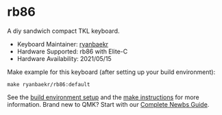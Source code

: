 # rb86

A diy sandwich compact TKL keyboard. 

* Keyboard Maintainer: [ryanbaekr](https://github.com/ryanbaekr)
* Hardware Supported: rb86 with Elite-C
* Hardware Availability: 2021/05/15

Make example for this keyboard (after setting up your build environment):

    make ryanbaekr/rb86:default

See the [build environment setup](https://docs.qmk.fm/#/getting_started_build_tools) and the [make instructions](https://docs.qmk.fm/#/getting_started_make_guide) for more information. Brand new to QMK? Start with our [Complete Newbs Guide](https://docs.qmk.fm/#/newbs).
